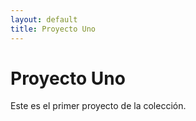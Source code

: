 ```yaml
---
layout: default
title: Proyecto Uno
---
```


# Proyecto Uno

Este es el primer proyecto de la colección.
